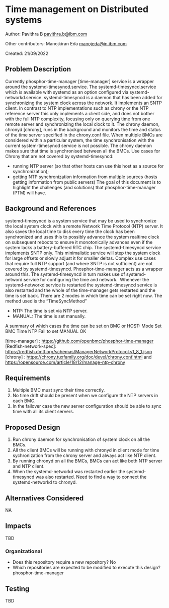 # Time management on Distributed systems

Author:
  Pavithra B <pavithra.b@ibm.com>

Other contributors:
  Manojkiran Eda <manojeda@in.ibm.com>

Created: 21/09/2022

## Problem Description

Currently phosphor-time-manager [time-manager] service is a wrapper around the
systemd-timesyncd.service. The systemd-timesyncd.service which is available
with systemd as an option configured via systemd-networkd.service.
systemd-timesyncd is a daemon that has been added for synchronizing the
system clock across the network. It implements an SNTP client. In contrast to
NTP implementations such as chrony or the NTP reference server this only
implements a client side, and does not bother with the full NTP complexity,
focusing only on querying time from one remote server and synchronizing the
local clock to it.
The chrony daemon, chronyd [chrony], runs in the background and monitors the
time and status of the time server specified in the chrony.conf file.
When multiple BMCs are considered within a particular system, the time
synchronisation with the current system-timesyncd service is not possible.
The chrony daemon makes sure that time is synchronised between all the BMCs.
Use cases for Chrony that are not covered by systemd-timesyncd:
* running NTP server (so that other hosts can use this host as a source
                      for synchronization);
* getting NTP synchronization information from multiple sources (hosts
                      getting information from public servers)
The goal of this document is to highlight the challenges (and solutions) that
phosphor-time-manager (PTM) will have.

## Background and References

systemd-timesyncd is a system service that may be used to synchronize the local
system clock with a remote Network Time Protocol (NTP) server. It also saves
the local time to disk every time the clock has been synchronized and uses this to
possibly advance the system realtime clock on subsequent reboots to ensure it
monotonically advances even if the system lacks a battery-buffered RTC chip.
The systemd-timesyncd service implements SNTP only. This minimalistic service
will step the system clock for large offsets or slowly adjust it for smaller deltas.
Complex use cases that require full NTP support (and where SNTP is not sufficient) are
not covered by systemd-timesyncd.
Phosphor-time-manager acts as a wrapper around this. The systemd-timesyncd in turn makes
use of systemd-netword.service for configuring the time and network.  Whenever the
systemd-networkd service is restarted the systemd-timesyncd service is also
restarted and the whole of the time-manager gets restarted and the time is set back.
There are 2 modes in which time can be set right now. The method used is the
“TimeSyncMethod”
   - NTP: The time is set via NTP server.
   - MANUAL: The time is set manually.

A summary of which cases the time can be set on BMC or HOST:
Mode    Set BMC Time
NTP     Fail to set
MANUAL  OK

[time-manager] : https://github.com/openbmc/phosphor-time-manager
[Redfish-network-spec]:
           https://redfish.dmtf.org/schemas/ManagerNetworkProtocol.v1_8_1.json
[chrony] : https://chrony.tuxfamily.org/doc/devel/chrony.conf.html
           and https://opensource.com/article/18/12/manage-ntp-chrony

## Requirements
 1. Multiple BMC must sync their time correctly.
 2. No time drift should be present when we configure the NTP servers in each BMC.
 3. In the failover case the new server configuration should be able to sync
    time with all its client servers.

## Proposed Design
1. Run chrony daemon for synchronisation of system clock on all the BMCs.
2. All the client BMCs will be running with chronyd in client mode for time
   sychronization from the chrony server and always act like NTP client.
3. By running chronyd on all the BMCs, BMCs can act like both NTP server and NTP client.
4. <TBD> When the systemd-networkd was restarted earlier the systemd-timesyncd
   was also restarted. Need to find a way to connect the systemd-networkd to chronyd.

## Alternatives Considered
NA

## Impacts
TBD

### Organizational
- Does this repository require a new repository?
  No
- Which repositories are expected to be modified to execute this design?
  phosphor-time-manager

## Testing
TBD

